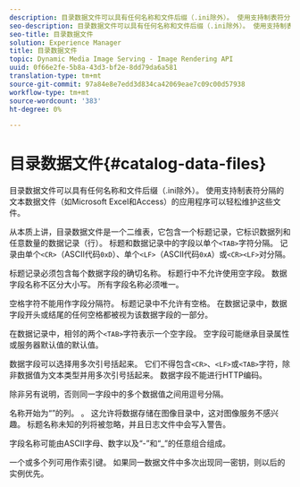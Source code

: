 ```yaml
---
description: 目录数据文件可以具有任何名称和文件后缀（.ini除外）。 使用支持制表符分隔的文本数据文件（如Microsoft Excel和Access）的应用程序可以轻松维护这些文件。
seo-description: 目录数据文件可以具有任何名称和文件后缀（.ini除外）。 使用支持制表符分隔的文本数据文件（如Microsoft Excel和Access）的应用程序可以轻松维护这些文件。
seo-title: 目录数据文件
solution: Experience Manager
title: 目录数据文件
topic: Dynamic Media Image Serving - Image Rendering API
uuid: 0f66e2fe-5b8a-43d3-bf2e-8dd79da6a581
translation-type: tm+mt
source-git-commit: 97a84e8e7edd3d834ca42069eae7c09c00d57938
workflow-type: tm+mt
source-wordcount: '383'
ht-degree: 0%

---
```



# 目录数据文件{#catalog-data-files}

目录数据文件可以具有任何名称和文件后缀（.ini除外）。 使用支持制表符分隔的文本数据文件（如Microsoft Excel和Access）的应用程序可以轻松维护这些文件。

从本质上讲，目录数据文件是一个二维表，它包含一个标题记录，它标识数据列和任意数量的数据记录（行）。 标题和数据记录中的字段以单个`<TAB>`字符分隔。 记录由单个`<CR>`（ASCII代码`0xD`）、单个`<LF>`（ASCII代码`0xA`）或`<CR><LF>`对分隔。

标题记录必须包含每个数据字段的确切名称。 标题行中不允许使用空字段。 数据字段名称不区分大小写。 所有字段名称必须唯一。

空格字符不能用作字段分隔符。 标题记录中不允许有空格。 在数据记录中，数据字段开头或结尾的任何空格都被视为该数据字段的一部分。

在数据记录中，相邻的两个`<TAB>`字符表示一个空字段。 空字段可能继承目录属性或服务器默认值的默认值。

数据字段可以选择用多次引号括起来。 它们不得包含`<CR>`、`<LF>`或`<TAB>`字符，除非数据值为文本类型并用多次引号括起来。 数据字段不能进行HTTP编码。

除非另有说明，否则同一字段中的多个数据值之间用逗号分隔。

名称开始为“”的列。 。 这允许将数据存储在图像目录中，这对图像服务不感兴趣。 标题名称未知的列将被忽略，并且日志文件中会写入警告。

字段名称可能由ASCII字母、数字以及“-”和“_”的任意组合组成。

一个或多个列可用作索引键。 如果同一数据文件中多次出现同一密钥，则以后的实例优先。
